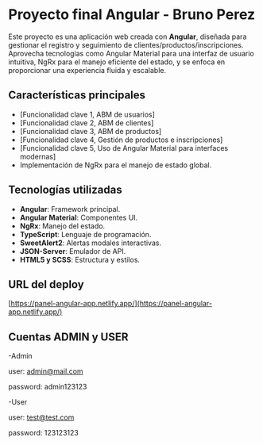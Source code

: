 # Proyecto final Angular - Bruno Perez

Este proyecto es una aplicación web creada con **Angular**, diseñada para gestionar el registro y seguimiento de clientes/productos/inscripciones. Aprovecha tecnologías como Angular Material para una interfaz de usuario intuitiva, NgRx para el manejo eficiente del estado, y se enfoca en proporcionar una experiencia fluida y escalable.

## Características principales
- [Funcionalidad clave 1,  ABM de usuarios]
- [Funcionalidad clave 2,  ABM de clientes]
- [Funcionalidad clave 3,  ABM de productos]
- [Funcionalidad clave 4,  Gestión de productos e inscripciones]
- [Funcionalidad clave 5,  Uso de Angular Material para interfaces modernas]
- Implementación de NgRx para el manejo de estado global.

## Tecnologías utilizadas
- **Angular**: Framework principal.
- **Angular Material**: Componentes UI.
- **NgRx**: Manejo del estado.
- **TypeScript**: Lenguaje de programación.
- **SweetAlert2**: Alertas modales interactivas.
- **JSON-Server**: Emulador de API.
- **HTML5 y SCSS**: Estructura y estilos.

## URL del deploy
[https://panel-angular-app.netlify.app/](https://panel-angular-app.netlify.app/)

## Cuentas ADMIN y USER 

-Admin 

user: admin@mail.com

password: admin123123

-User

user: test@test.com

password: 123123123
